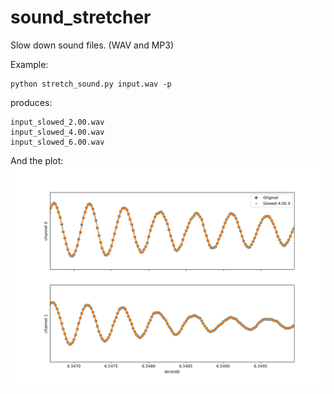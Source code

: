 # sound_stretcher

Slow down sound files.  (WAV and MP3)

Example:

    python stretch_sound.py input.wav -p

produces:

    input_slowed_2.00.wav
    input_slowed_4.00.wav
    input_slowed_6.00.wav

And the plot:
![Example 1-channel plot](/ex_plot.png)

